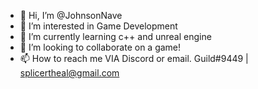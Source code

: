 - 👋 Hi, I’m @JohnsonNave
- 👀 I’m interested in Game Development
- 🌱 I’m currently learning c++ and unreal engine
- 💞️ I’m looking to collaborate on a game!
- 📫 How to reach me VIA Discord or email. Guild#9449 | splicertheal@gmail.com

